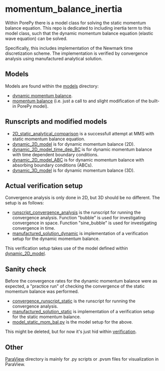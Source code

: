 # momentum_balance_inertia
Within PorePy there is a model class for solving the static momentum balance equation.
This repo is dedicated to including inertia term to this model class, such that the dynamic momentum balance equation (elastic wave equation) can be solved.

Specifically, this includes implementation of the Newmark time discretization scheme. 
The implementation is verified by convergence analysis using manufactured analytical solution.

## Models
Models are found within the [models](./models/) directory:
* [dynamic momentum balance](./models/dynamic_momentum_balance.py).
* [momentum balance](./models/no_inertia_momentum_balance.py) (i.e. just a call to and slight modification of the built-in PorePy model).


## Runscripts and modified models
* [2D_static_analytical_comparison](./2D_static_analytical_comparison.py) is a successfull attempt at MMS with static momentum balance equation.
* [dynamic_2D_model](./dynamic_2D_model.py) is for dynamic momentum balance (2D).
* [dynamic_2D_model_time_dep_BC](./dynamic_2D_model_time_dep_BC.py) is for dynamic momentum balance with time dependent boundary conditions.
* [dynamic_2D_model_ABC](./dynamic_2D_model_ABC.py) is for dynamic momentum balance with absorbing boundary conditions (ABCs).
* [dynamic_3D_model](./dynamic_3D_model.py) is for dynamic momentum balance (3D).


## Actual verification setup
Convergence analysis is only done in 2D, but 3D should be no different. 
The setup is as follows:
* [runscript_convergence_analysis](./runscript_convergence_analysis.py) is the runscript for running the convergence analysis. Function "bubble" is used for investigating convergence in space. Function "sine_bubble" is used for investigating convergence in time.
* [manufactured_solution_dynamic](./manufactured_solution_dynamic.py) is implementation of a verification setup for the dynamic momentum balance.

This verification setup takes use of the model defined within [dynamic_2D_model](./dynamic_2D_model.py).


## Sanity check
Before the convergence rates for the dynamic momentum balance were as expected, a "practice run" of checking the convergence of the static momentum balance was performed.
* [convergence_runscript_static](./verification/convergence_runscript_static.py) is the runscript for running the convergence analysis.
* [manufactured_solution_static](./verification/manufactured_solution_static.py) is implementation of a verification setup for the static momentum balance. 
* [model_static_mom_bal.py](./verification/model_static_mom_bal.py) is the model setup for the above.

This might be deleted, but for now it's just hid within [verification](./verification/).

## Other
[ParaView](./ParaView/) directory is mainly for .py scripts or .pvsm files for visualization in ParaView.
